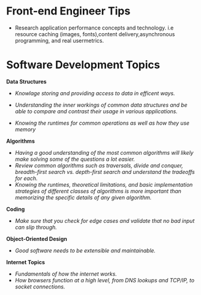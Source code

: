 # Front-end Engineer Tips

- Research application performance concepts and technology. i.e resource caching (images, fonts),content delivery,asynchronous programming, and real usermetrics.

# Software Development Topics

**Data Structures**

- _Knowlage storing and providing access to data in efficent ways._

- _Understanding the inner workings of common data structures and be able to compare and contrast their usage in various applications._

- _Knowing the runtimes for common operations as well as how they use memory_

**Algorithms**

- _Having a good understanding of the most common algorithms will likely make solving some of the questions a lot easier._
- _Review common algorithms such as traversals, divide and conquer, breadth-first search vs. depth-first search and understand the tradeoffs for each._
- _Knowing the runtimes, theoretical limitations, and basic implementation strategies of different classes of algorithms is more important than memorizing the specific details of any given algorithm._

**Coding**

- _Make sure that you check for edge cases and validate that no bad input can slip through._

**Object-Oriented Design**

- _Good software needs to be extensible and maintainable._

**Internet Topics**

- _Fundamentals of how the internet works._
- _How browsers function at a high level, from DNS lookups and TCP/IP, to socket connections._
